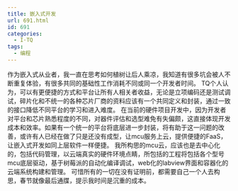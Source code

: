 ```yaml
---
title: 嵌入式开发
url: 691.html
id: 691
categories:
  - I·TQ
tags:
  - 编程
---
```


作为嵌入式从业者，我一直在思考如何植树让后人乘凉，我知道有很多坑会被人不断重复体验，有很多共同的基础性工作消耗不同或同一个开发者时间。 TQ个人认为，可以有更便捷的方式和平台让所有人相关者收益，无论是立项编码还是测试调试，碎片化和不统一的各种芯片厂商的资料应该有一个共同定义和封装，通过一致的接口降低不同平台的学习和进入难度。 在当前的硬件项目开发中，因为开发者对平台和芯片熟悉程度的不同，对器件评估和选型难免有失偏颇，这直接体现开发成本和效率。如果有一个统一的平台将底层进一步封装，将有助于这一问题的改善，或许有人已经在做了只是还没有成型，让mcu服务上云，提供便捷的FaaS，让嵌入式开发如同上层软件一样便捷。 我所构思的mcu云，应该也是去中心化的，包括代码管理，以云端真实的硬件环境点睛，所包括的工程将包括各个型号mcu底层驱动，基于树莓派的自动化编译调试，web化的labview界面和容器化的云端系统构建和管理。 可惜所有的一切在没有证明前，都需要自己一个人去构思，春节就像最后通牒，提示我时间是沉重的成本。